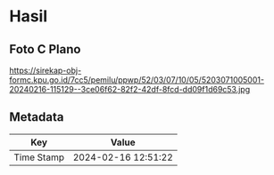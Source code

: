 # Hasil

## Foto C Plano

https://sirekap-obj-formc.kpu.go.id/7cc5/pemilu/ppwp/52/03/07/10/05/5203071005001-20240216-115129--3ce06f62-82f2-42df-8fcd-dd09f1d69c53.jpg


## Metadata

| Key        | Value               |
| ---------- | ------------------- |
| Time Stamp | 2024-02-16 12:51:22 |



